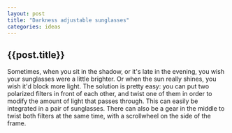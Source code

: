 ```yaml
---
layout: post
title: "Darkness adjustable sunglasses"
categories: ideas
---
```


<h2>{{post.title}}</h2>
Sometimes, when you sit in the shadow, or it's late in the evening, you wish your sunglasses were a little brighter.
Or when the sun really shines, you wish it'd block more light.
The solution is pretty easy: you can put two polarized filters in front of each other, and twist one of them in order to modify the amount of light that passes through.
This can easily be integrated in a pair of sunglasses.
There can also be a gear in the middle to twist both filters at the same time, with a scrollwheel on the side of the frame.

